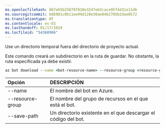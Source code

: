 ```yaml
---
ms.openlocfilehash: 867e65b25878f810e3247eb3cace95f4d31e11db
ms.sourcegitcommit: bdb981c0b11ee99d128e30ae0462705b2dae8572
ms.translationtype: HT
ms.contentlocale: es-ES
ms.lasthandoff: 01/17/2019
ms.locfileid: "54360906"
---
```

Use un directorio temporal fuera del directorio de proyecto actual. 

Este comando creará un subdirectorio en la ruta de guardar. No obstante, la ruta especificada ya debe existir.

```cmd
az bot download --name <bot-resource-name> --resource-group <resource-group-name> --save-path "<path>"
```

| Opción | DESCRIPCIÓN |
|:---|:---|
| --name | El nombre del bot en Azure. |
| --resource-group | El nombre del grupo de recursos en el que está el bot. |
| --save-path | Un directorio existente en el que descargar el código del bot. |
